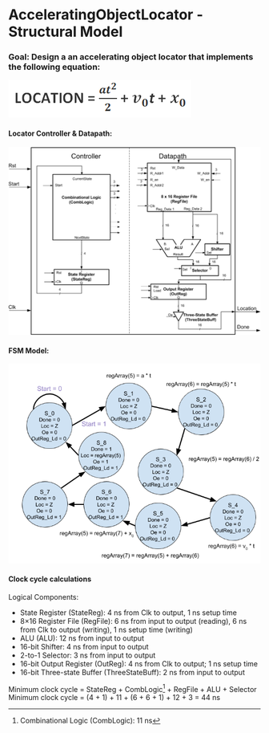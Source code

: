 # AcceleratingObjectLocator - Structural Model
### Goal: Design a an accelerating object locator that implements the following equation:
![Image of Locator Equation](https://raw.githubusercontent.com/tanhuynh226/AcceleratingObjectLocator/main/images/locator-equation.gif)
#### Locator Controller & Datapath:
![Image of Locator Figure](https://raw.githubusercontent.com/tanhuynh226/AcceleratingObjectLocator/main/images/locator-figure.gif)
#### FSM Model:
![Image of FSM](https://raw.githubusercontent.com/tanhuynh226/AcceleratingObjectLocator/main/images/FSMD%20Model%20for%20Lab%203s.png)
#### Clock cycle calculations
Logical Components:
*	State Register (StateReg): 4 ns from Clk to output, 1 ns setup time
*	8×16 Register File (RegFile): 6 ns from input to output (reading), 6 ns from Clk to output (writing), 1 ns setup time (writing)
*	ALU (ALU): 12 ns from input to output
*	16-bit Shifter: 4 ns from input to output
*	2-to-1 Selector: 3 ns from input to output
*	16-bit Output Register (OutReg): 4 ns from Clk to output; 1 ns setup time
*	16-bit Three-state Buffer (ThreeStateBuff): 2 ns from input to output


Minimum clock cycle = StateReg + CombLogic[^1] + RegFile + ALU + Selector
Minimum clock cycle = (4 + 1) + 11 + (6 + 6 + 1) + 12 + 3 = 44 ns

[^1]: Combinational Logic (CombLogic): 11 ns
